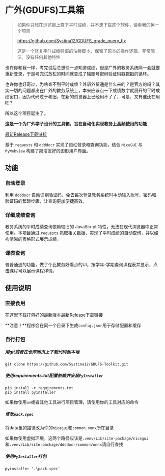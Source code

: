 # 广外(GDUFS)工具箱

> 如果你只想在浏览器上查下平时成绩，并不想下载这个软件，请看我的另一个项目
>
> https://github.com/Systina12/GDUFS_grade_query_fix
>
> 这是一个修复平时成绩弹窗的油猴脚本，保留了原本的操作逻辑，非常简洁，没有任何其他特性

也许你和我一样，考完试后总想快一点知道成绩，但是广外的教务系统隔一会就要重新登录，于是考完试放松的时间就变成了输账号密码验证码戳戳戳的循环。

也许你也好奇过，为啥查不到平时成绩？外语外贸通是什么来的？是官方的吗？其实一切的问题都出在广外的教务系统上，本来应该点一下成绩数字就展开的平时成绩窗口，因为代码过于老旧，在新的浏览器上已经用不了了，可是，又有谁还在用IE？

所以这个项目诞生了。

**这是一个为广外学子设计的工具箱，旨在自动化实现教务上高频使用的功能**

[最新Release下载链接](https://github.com/Systina12/GDUFS-Toolkit/releases/latest)


基于 `requests` 和 `ddddocr` 实现了自动登录和查询功能，结合 `NiceGUI` 与 `PyWebview` 构建了简洁友好的图形用户界面。

## 功能

### 自动登录

利用 `ddddocr` 自动识别验证码，免去每次登录教务系统时手动输入账号、密码和验证码的繁琐步骤，让查询更加便捷高效。

### 详细成绩查询

教务系统的平时成绩查询依赖较旧的 JavaScript 特性，无法在现代浏览器中正常使用。本项目通过 `requests` 抓取相关数据，实现了平时成绩的自动查询，并以结构清晰的表格形式展示成绩。

### 课表查询

普普通通的功能，做了个比教务好看点的UI，按学年-学期查询课程表并显示，点击课程可以展示课程详情。

## 使用说明

### 直接食用

在这里下载打包好的最新版本[最新Release下载链接](https://github.com/Systina12/GDUFS-Toolkit/releases/latest)

**注意！**程序会在同一个目录下生成`config.json`用于存储配置和缓存

### 自行打包

##### 用git或者在仓库网页上下载代码到本地

```
git clone https://github.com/Systina12/GDUFS-Toolkit.git
```

##### 使用requirements.txt配置依赖并安装`PyInstaller`

```
pip install -r requirements.txt
pip install pyinstaller
```

如果你使用`uv`或者其他工具进行项目管理，请使用你的工具对应的命令

##### 修改`pack.spec`

将data里的路径改为你的`nicegui`和`common.onnx`所在目录

如果你使用虚拟环境，这两个路径应该是`.venv/Lib/site-package/nicegui`和`.venv/Lib/site-package/ddddocr/common/onnx`请自行查找

##### 使用`PyInstaller`打包

```
pyinstaller '.\pack.spec'
```

